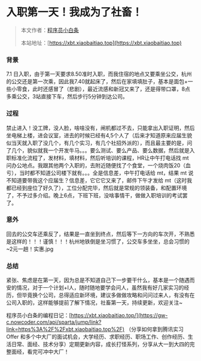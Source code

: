 # 入职第一天！我成为了社畜！

> 本文作者：[程序员小白条](https://github.com/luoye6)
>
> 本站地址：[https://xbt.xiaobaitiao.top](https://xbt.xiaobaitiao.top)

### 背景

7.1 日入职，由于第一天要求8.50准时入职，而我住宿的地点又要乘坐公交，杭州的公交还是第一次乘，因此我7.40就起床了，然后在家填填肚子，基本是面包+一些小零食，此时还感冒了（悲剧），最近流感和新冠又来了，还是得带口罩，8点多乘公交，3站直接下车，然后步行5分钟到达公司。



### 过程

禁止进入！没工牌，没人脸，啥啥没有，闸机都过不去，只能拿出入职证明，然后坐电梯上楼，进会议室，进去的时候已经有4,5个人了（后来才知道原来应届生貌似当天就入职了没几个，有几个实习，有几个社招外派的），而且最主要的是，问了几个，貌似就我一个开发牛马。。。要么测试、要么产品、要么数据，然后就是入职标准化流程了，发材料，填材料，然后听培训的课程，HR让中午打电话找 mt 问办公地点。我跟其他两个入职的，去附近随便找了个食堂，一个烧肉饭20（血亏），当时都不知道公司楼下就有。。。全是信息差，中午打电话给 mt，结果 mt 说不知道要带我这个应届生？信息差，它它它又来了，邮件下午才发给 mt（这时我都已经到座位了好久了），工位分配完毕，然后就是常规的领装备，和配置环境了，不予过多介绍。晚上6点，下班下班，没啥事情干，做做入职培训的考试罢了。



### 意外

回去的公交车还乘反了，结果是一直坐到终点，然后等下一方向的车次开，不熟悉是这样的！！！谨慎！！！杭州地铁倒是坐习惯了，公交车多坐坐，总会习惯的~2元一趟！实惠.jpg



### 总结

紧张、焦虑是在第一天，因为总是不知道自己下一步要干什么，基本是一个随遇而安的情况，对于一个计划+I人，随时随地要学会问人，虽然我有好几家实习的经历，但毕竟换个公司，总得适应新环境，建议多做做攻略和问问过来人，有没有在公司入职的，这样能够提前了解下情况，社畜第一天，持续更新，欢迎关注~



程序员小白条的编程日记：[https://xbt.xiaobaitiao.top/](https://gw-c.nowcoder.com/api/sparta/jump/link?link=https%3A%2F%2Fxbt.xiaobaitiao.top%2F) （分享如何拿到腾讯实习 Offer 和多个中大厂的面试机会，大学经历、求职经历、职场工作、创作经历、生活日常、面经、技术分享）定期更新内容，成长打怪系列，分享从大一到大四的完整面经，看完可冲中大厂！